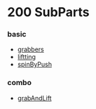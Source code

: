 # 200 SubParts

### basic

* [grabbers](./grabbers/readme.md)
* [liftting](./liftting/readme.md)
* [spinByPush](./spinByPush/readme.md)

### combo
* [grabAndLift](./grabAndLift/readme.md)

